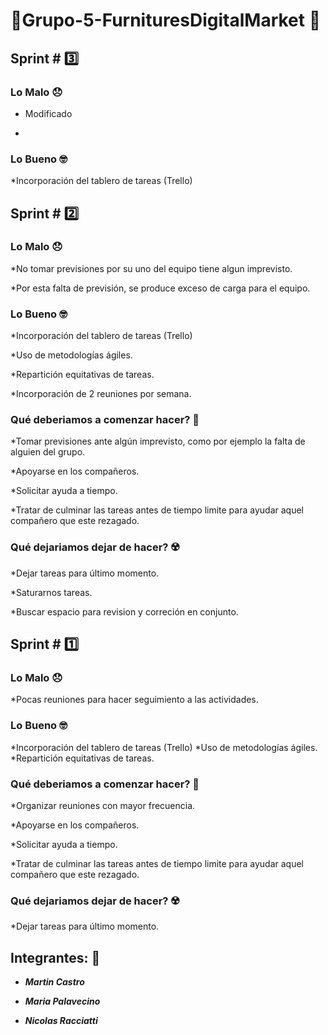 # 💈Grupo-5-FurnituresDigitalMarket 💈

## Sprint \# 3️⃣

### Lo Malo 😞
* Modificado

*
### Lo Bueno 🤓
*Incorporación del tablero de tareas (Trello)



## Sprint \# 2️⃣

### Lo Malo 😞
*No tomar previsiones por su uno del equipo tiene algun imprevisto.

*Por esta falta de previsión, se produce exceso de carga para el equipo.
### Lo Bueno 🤓
*Incorporación del tablero de tareas (Trello)

*Uso de metodologías ágiles.

*Repartición equitativas de tareas.

*Incorporación de 2 reuniones por semana.

### Qué deberiamos a comenzar hacer? 🤔
*Tomar previsiones ante algún imprevisto, como por ejemplo la falta de alguien del grupo.

*Apoyarse en los compañeros.

*Solicitar ayuda a tiempo.

*Tratar de culminar las tareas antes de tiempo limite para ayudar aquel compañero que este rezagado.

### Qué dejariamos dejar de hacer? ☢️
*Dejar tareas para último momento.

*Saturarnos tareas.

*Buscar espacio para revision y correción en conjunto.


## Sprint \# 1️⃣

### Lo Malo 😞
*Pocas reuniones para hacer seguimiento a las actividades.

### Lo Bueno 🤓
*Incorporación del tablero de tareas (Trello)
*Uso de metodologías ágiles.
*Repartición equitativas de tareas.

### Qué deberiamos a comenzar hacer? 🤔
*Organizar reuniones con mayor frecuencia.

*Apoyarse en los compañeros.

*Solicitar ayuda a tiempo.

*Tratar de culminar las tareas antes de tiempo limite para ayudar aquel compañero que este rezagado.

### Qué dejariamos dejar de hacer? ☢️
*Dejar tareas para último momento.


## Integrantes: 🤩
- ***Martin Castro***
  
- ***Maria Palavecino***
  
- ***Nicolas Racciatti***

